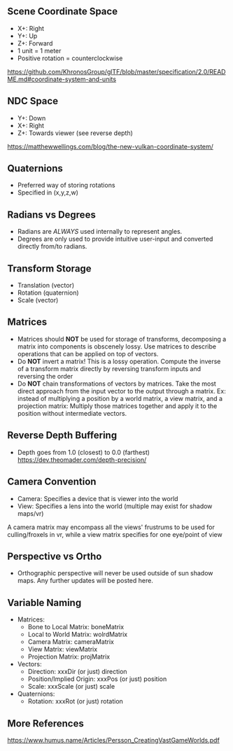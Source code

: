 ## Scene Coordinate Space

* X+: Right
* Y+: Up
* Z+: Forward
* 1 unit = 1 meter
* Positive rotation = counterclockwise

https://github.com/KhronosGroup/glTF/blob/master/specification/2.0/README.md#coordinate-system-and-units

## NDC Space

* Y+: Down
* X+: Right
* Z+: Towards viewer (see reverse depth)

https://matthewwellings.com/blog/the-new-vulkan-coordinate-system/

## Quaternions

* Preferred way of storing rotations
* Specified in (x,y,z,w)

## Radians vs Degrees

* Radians are *ALWAYS* used internally to represent angles.
* Degrees are only used to provide intuitive user-input and converted directly from/to radians.

## Transform Storage

* Translation (vector)
* Rotation (quaternion)
* Scale (vector)

## Matrices

* Matrices should **NOT** be used for storage of transforms, decomposing a matrix into components is obscenely lossy. Use matrices to describe operations that can be applied on top of vectors.
* Do **NOT** invert a matrix! This is a lossy operation. Compute the inverse of a transform matrix directly by reversing transform inputs and reversing the order
* Do **NOT** chain transformations of vectors by matrices. Take the most direct approach from the input vector to the output through a matrix. Ex: instead of multiplying a position by a world matrix, a view matrix, and a projection matrix: Multiply those matrices together and apply it to the position without intermediate vectors.

## Reverse Depth Buffering

* Depth goes from 1.0 (closest) to 0.0 (farthest)
https://dev.theomader.com/depth-precision/ 

## Camera Convention

* Camera: Specifies a device that is viewer into the world
* View: Specifies a lens into the world (multiple may exist for shadow maps/vr)

A camera matrix may encompass all the views' frustrums to be used for culling/froxels in vr, while a view matrix specifies for one eye/point of view

## Perspective vs Ortho

* Orthographic perspective will never be used outside of sun shadow maps. Any further updates will be posted here.

## Variable Naming

* Matrices:
	* Bone to Local Matrix: boneMatrix
	* Local to World Matrix: wolrdMatrix
	* Camera Matrix: cameraMatrix
	* View Matrix: viewMatrix
	* Projection Matrix: projMatrix
* Vectors:
	* Direction: xxxDir (or just) direction
	* Position/Implied Origin: xxxPos (or just) position
	* Scale: xxxScale (or just) scale
* Quaternions:
	* Rotation: xxxRot (or just) rotation

## More References

https://www.humus.name/Articles/Persson_CreatingVastGameWorlds.pdf 